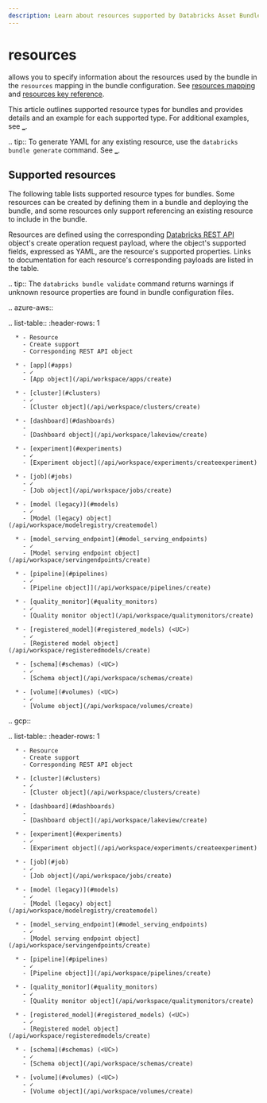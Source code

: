 ```yaml
---
description: Learn about resources supported by Databricks Asset Bundles and how to configure them.
---
```


<!-- DO NOT EDIT. This file is autogenerated with https://github.com/databricks/cli -->

# <DABS> resources

<DABS> allows you to specify information about the <Databricks> resources used by the bundle in the `resources` mapping in the bundle configuration. See [resources mapping](/dev-tools/bundles/settings.md#resources) and [resources key reference](/dev-tools/bundles/reference.md#resources).

This article outlines supported resource types for bundles and provides details and an example for each supported type. For additional examples, see [_](/dev-tools/bundles/resource-examples.md).

.. tip:: To generate YAML for any existing resource, use the `databricks bundle generate` command. See [_](/dev-tools/cli/bundle-commands.md#generate).

## <a id="resource-types"></a> Supported resources

The following table lists supported resource types for bundles. Some resources can be created by defining them in a bundle and deploying the bundle, and some resources only support referencing an existing resource to include in the bundle.

Resources are defined using the corresponding [Databricks REST API](/api/workspace/introduction) object's create operation request payload, where the object's supported fields, expressed as YAML, are the resource's supported properties. Links to documentation for each resource's corresponding payloads are listed in the table.

.. tip:: The `databricks bundle validate` command returns warnings if unknown resource properties are found in bundle configuration files.


.. azure-aws::

  .. list-table::
      :header-rows: 1

      * - Resource
        - Create support
        - Corresponding REST API object

      * - [app](#apps)
        - ✓
        - [App object](/api/workspace/apps/create)

      * - [cluster](#clusters)
        - ✓
        - [Cluster object](/api/workspace/clusters/create)

      * - [dashboard](#dashboards)
        -
        - [Dashboard object](/api/workspace/lakeview/create)

      * - [experiment](#experiments)
        - ✓
        - [Experiment object](/api/workspace/experiments/createexperiment)

      * - [job](#jobs)
        - ✓
        - [Job object](/api/workspace/jobs/create)

      * - [model (legacy)](#models)
        - ✓
        - [Model (legacy) object](/api/workspace/modelregistry/createmodel)

      * - [model_serving_endpoint](#model_serving_endpoints)
        - ✓
        - [Model serving endpoint object](/api/workspace/servingendpoints/create)

      * - [pipeline](#pipelines)
        - ✓
        - [Pipeline object]](/api/workspace/pipelines/create)

      * - [quality_monitor](#quality_monitors)
        - ✓
        - [Quality monitor object](/api/workspace/qualitymonitors/create)

      * - [registered_model](#registered_models) (<UC>)
        - ✓
        - [Registered model object](/api/workspace/registeredmodels/create)

      * - [schema](#schemas) (<UC>)
        - ✓
        - [Schema object](/api/workspace/schemas/create)

      * - [volume](#volumes) (<UC>)
        - ✓
        - [Volume object](/api/workspace/volumes/create)

.. gcp::

  .. list-table::
      :header-rows: 1

      * - Resource
        - Create support
        - Corresponding REST API object

      * - [cluster](#clusters)
        - ✓
        - [Cluster object](/api/workspace/clusters/create)

      * - [dashboard](#dashboards)
        -
        - [Dashboard object](/api/workspace/lakeview/create)

      * - [experiment](#experiments)
        - ✓
        - [Experiment object](/api/workspace/experiments/createexperiment)

      * - [job](#job)
        - ✓
        - [Job object](/api/workspace/jobs/create)

      * - [model (legacy)](#models)
        - ✓
        - [Model (legacy) object](/api/workspace/modelregistry/createmodel)

      * - [model_serving_endpoint](#model_serving_endpoints)
        - ✓
        - [Model serving endpoint object](/api/workspace/servingendpoints/create)

      * - [pipeline](#pipelines)
        - ✓
        - [Pipeline object]](/api/workspace/pipelines/create)

      * - [quality_monitor](#quality_monitors)
        - ✓
        - [Quality monitor object](/api/workspace/qualitymonitors/create)

      * - [registered_model](#registered_models) (<UC>)
        - ✓
        - [Registered model object](/api/workspace/registeredmodels/create)

      * - [schema](#schemas) (<UC>)
        - ✓
        - [Schema object](/api/workspace/schemas/create)

      * - [volume](#volumes) (<UC>)
        - ✓
        - [Volume object](/api/workspace/volumes/create)

